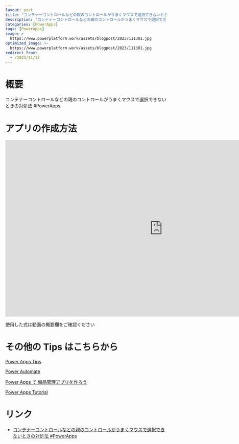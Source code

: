 ```yaml
---
layout: post
title: "コンテナーコントロールなどの親のコントロールがうまくマウスで選択できないときの対処法 #PowerApps"
description: "コンテナーコントロールなどの親のコントロールがうまくマウスで選択できないときの対処法 #PowerAppsを動画で分かりやすく解説"
categories: [PowerApps]
tags: [PowerApps]
image: >-
  https://www.powerplatform.work/assets/blogpost/2023/111301.jpg
optimized_image: >-
  https://www.powerplatform.work/assets/blogpost/2023/111301.jpg
redirect_from:
  - /2023/11/13
---
```



#  概要

コンテナーコントロールなどの親のコントロールがうまくマウスで選択できないときの対処法 #PowerApps


# アプリの作成方法

<iframe width="983" height="553" src="https://www.youtube.com/embed/7_OSDTO-jhI" title="YouTube video player" frameborder="0" allow="accelerometer; autoplay; clipboard-write; encrypted-media; gyroscope; picture-in-picture" allowfullscreen></iframe>


使用した式は動画の概要欄をご確認ください


# その他の Tips はこちらから

[Power Apps Tips](https://www.youtube.com/watch?v=VrAQf3JQ7yM&list=PLVhFi1fb3DqakSLVMn22DDcySXh9jtzi- )


[Power Automate](https://www.youtube.com/watch?v=-YnJYT0ASEM&list=PLVhFi1fb3Dqbzic6GieqnLFgD3aTj-eHA)


[Power Apps で 備品管理アプリを作ろう](https://www.youtube.com/playlist?list=PLVhFi1fb3DqZM3HKb8Hea6XEL96990Fyn)


[Power Apps Tutorial](https://www.youtube.com/playlist?list=PLVhFi1fb3DqalxpL974VvAJvV4iWoSbe_)


# リンク


- [コンテナーコントロールなどの親のコントロールがうまくマウスで選択できないときの対処法 #PowerApps](https://www.youtube.com/watch?v=7_OSDTO-jhI)

